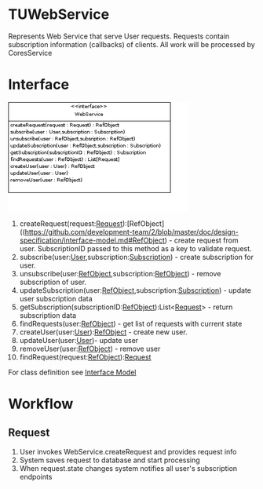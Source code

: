 # TUWebService

Represents Web Service that serve User requests. Requests contain subscription information (callbacks) of clients. All work will be processed by CoresService

# Interface

![Web Service Interface](https://github.com/development-team/2/raw/master/doc/design-specification/uml/images/WebService.png)

  1. createRequest(request:[Request](https://github.com/development-team/2/blob/master/doc/design-specification/interface-model.md#Request)):[RefObject]((https://github.com/development-team/2/blob/master/doc/design-specification/interface-model.md#RefObject) - create request from user. SubscriptionID passed to this method as a key to validate request.
  1. subscribe(user:[User](https://github.com/development-team/2/blob/master/doc/design-specification/interface-model.md#User),subscription:[Subscription](https://github.com/development-team/2/blob/master/doc/design-specification/interface-model.md#Subscription)) - create subscription for user.
  1. unsubscribe(user:[RefObject](https://github.com/development-team/2/blob/master/doc/design-specification/interface-model.md#RefObject),subscription:[RefObject](https://github.com/development-team/2/blob/master/doc/design-specification/interface-model.md#RefObject)) - remove subscription of user.
  1. updateSubscription(user:[RefObject](https://github.com/development-team/2/blob/master/doc/design-specification/interface-model.md#RefObject),subscription:[Subscription](https://github.com/development-team/2/blob/master/doc/design-specification/interface-model.md#Subscription)) - update user subscription data
  1. getSubscription(subscriptionID:[RefObject](https://github.com/development-team/2/blob/master/doc/design-specification/interface-model.md#RefObject)):List<[Request](https://github.com/development-team/2/blob/master/doc/design-specification/interface-model.md#Request)> - return subscription data
  1. findRequests(user:[RefObject](https://github.com/development-team/2/blob/master/doc/design-specification/interface-model.md#RefObject)) - get list of requests with current state
  1. createUser(user:[User](https://github.com/development-team/2/blob/master/doc/design-specification/interface-model.md#User)):[RefObject](https://github.com/development-team/2/blob/master/doc/design-specification/interface-model.md#RefObject) - create new user.
  1. updateUser(user:[User](https://github.com/development-team/2/blob/master/doc/design-specification/interface-model.md#User))- update user
  1. removeUser(user:[RefObject](https://github.com/development-team/2/blob/master/doc/design-specification/interface-model.md#RefObject)) - remove user
  1. findRequest(request:[RefObject](https://github.com/development-team/2/blob/master/doc/design-specification/interface-model.md#RefObject)):[Request]((https://github.com/development-team/2/blob/master/doc/design-specification/interface-model.md#Request))

For class definition see [Interface Model](interface-model.md)

# Workflow

## Request

 1. User invokes WebService.createRequest and provides request info
 1. System saves request to database and start processing
 1. When request.state changes system notifies all user's subscription endpoints

